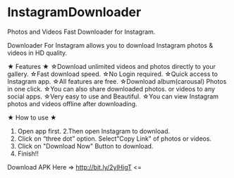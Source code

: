 # InstagramDownloader
﻿Photos and Videos Fast Downloader for Instagram.

Downloader For Instagram allows you to download Instagram photos & videos in HD quality.

★ Features ★
☆Download unlimited videos and photos directly to your gallery.
☆Fast download speed.
☆No Login required.
☆Quick access to Instagram app.
☆All features are free.
☆Download album(carousal) Photos in one click.
☆You can also share downloaded photos. or videos to any social apps.
☆Very easy to use and Beautiful.
☆You can view Instagram photos and videos offline after downloading.


★ How to use ★ 
1. Open app first.
2.Then open Instagram to download.
3. Click on “three dot” option. Select"Copy Link" of photos or videos.
4. Click on "Download Now" Button to download.
5. Finish!!

Download APK Here => http://bit.ly/2ylHigT <=

